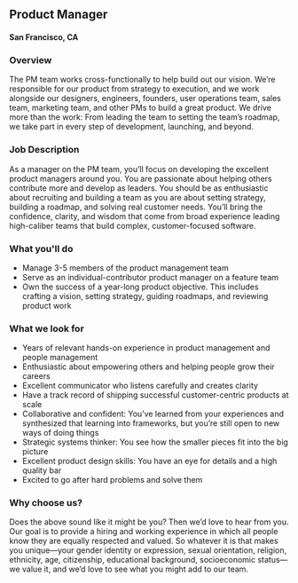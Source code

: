 ## Product Manager
#### San Francisco, CA

### Overview
The PM team works cross-functionally to help build out our vision. We’re responsible for our product from strategy to execution, and we work alongside our designers, engineers, founders, user operations team, sales team, marketing team, and other PMs to build a great product. We drive more than the work: From leading the team to setting the team’s roadmap, we take part in every step of development, launching, and beyond.

### Job Description
As a manager on the PM team, you’ll focus on developing the excellent product managers around you. You are passionate about helping others contribute more and develop as leaders. You should be as enthusiastic about recruiting and building a team as you are about setting strategy, building a roadmap, and solving real customer needs. You’ll bring the confidence, clarity, and wisdom that come from broad experience leading high-caliber teams that build complex, customer-focused software.

### What you'll do
+ Manage 3-5 members of the product management team
+ Serve as an individual-contributor product manager on a feature team
+ Own the success of a year-long product objective. This includes crafting a vision, setting strategy, guiding roadmaps, and reviewing product work

### What we look for
+ Years of relevant hands-on experience in product management and people management
+ Enthusiastic about empowering others and helping people grow their careers
+ Excellent communicator who listens carefully and creates clarity
+ Have a track record of shipping successful customer-centric products at scale
+ Collaborative and confident: You’ve learned from your experiences and synthesized that learning into frameworks, but you’re still open to new ways of doing things
+ Strategic systems thinker: You see how the smaller pieces fit into the big picture
+ Excellent product design skills: You have an eye for details and a high quality bar
+ Excited to go after hard problems and solve them

### Why choose us?
Does the above sound like it might be you? Then we’d love to hear from you. Our goal is to provide a hiring and working experience in which all people know they are equally respected and valued. So whatever it is that makes you unique—your gender identity or expression, sexual orientation, religion, ethnicity, age, citizenship, educational background, socioeconomic status—we value it, and we’d love to see what you might add to our team.



